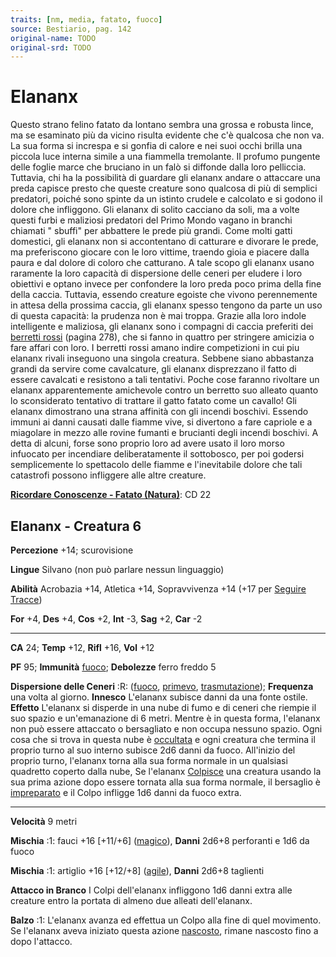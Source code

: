 ```yaml
---
traits: [nm, media, fatato, fuoco]
source: Bestiario, pag. 142
original-name: TODO
original-srd: TODO
---
```


# Elananx

Questo strano felino fatato da lontano sembra una grossa e robusta lince, ma se
esaminato più da vicino risulta evidente che c'è qualcosa che non va. La sua
forma si increspa e si gonfia di calore e nei suoi occhi brilla una piccola luce
interna simile a una fiammella tremolante. Il profumo pungente delle foglie
marce che bruciano in un falò si diffonde dalla loro pelliccia. Tuttavia, chi ha
la possibilità di guardare gli elananx andare o attaccare una preda capisce
presto che queste creature sono qualcosa di più di semplici predatori, poiché
sono spinte da un istinto crudele e calcolato e si godono il dolore che
infliggono. Gli elananx di solito cacciano da soli, ma a volte questi furbi e
maliziosi predatori del Primo Mondo vagano in branchi chiamati " sbuffi" per
abbattere le prede più grandi. Come molti gatti domestici, gli elananx non si
accontentano di catturare e divorare le prede, ma preferiscono giocare con le
loro vittime, traendo gioia e piacere dalla paura e dal dolore di coloro che
catturano. A tale scopo gli elananx usano raramente la loro capacità di
dispersione delle ceneri per eludere i loro obiettivi e optano invece per
confondere la loro preda poco prima della fine della caccia. Tuttavia, essendo
creature egoiste che vivono perennemente in attesa della prossima caccia, gli
elananx spesso tengono da parte un uso di questa capacità: la prudenza non è mai
troppa. Grazie alla loro indole intelligente e maliziosa, gli elananx sono i
compagni di caccia preferiti dei [berretti rossi](/creature/berretto-rosso)
(pagina 278), che si fanno in quattro per stringere amicizia o fare affari con
loro. I berretti rossi amano indire competizioni in cui piu elananx rivali
inseguono una singola creatura. Sebbene siano abbastanza grandi da servire come
cavalcature, gli elananx disprezzano il fatto di essere cavalcati e resistono a
tali tentativi. Poche cose faranno rivoltare un elananx apparentemente
amichevole contro un berretto suo alleato quanto lo sconsiderato tentativo di
trattare il gatto fatato come un cavallo! Gli elananx dimostrano una strana
affinità con gli incendi boschivi. Essendo immuni ai danni causati dalle fiamme
vive, si divertono a fare capriole e a miagolare in mezzo alle rovine fumanti e
brucianti degli incendi boschivi. A detta di alcuni, forse sono proprio loro ad
avere usato il loro morso infuocato per incendiare deliberatamente il
sottobosco, per poi godersi semplicemente lo spettacolo delle fiamme e
l'inevitabile dolore che tali catastrofi possono infliggere alle altre creature.

**[Ricordare Conoscenze - Fatato (Natura)](/azioni/abilita/ricordare-conoscenze)**:
CD 22

## Elananx - Creatura 6

**Percezione** +14; scurovisione

**Lingue** Silvano (non può parlare nessun linguaggio)

**Abilità** Acrobazia +14, Atletica +14, Sopravvivenza +14 (+17 per
[Seguire Tracce](/azioni/seguire-tracce))

**For** +4, **Des** +4, **Cos** +2, **Int** -3, **Sag** +2, **Car** -2

---

**CA** 24; **Temp** +12, **Rifl** +16, **Vol** +12

**PF** 95; **Immunità** [fuoco](/tratti/fuoco); **Debolezze** ferro freddo 5

**Dispersione delle Ceneri** :R: ([fuoco](/tratti/fuoco),
[primevo](/tratti/primevo), [trasmutazione](/tratti/trasmutazione));
**Frequenza** una volta al giorno. **Innesco** L'elananx subisce danni da una
fonte ostile. **Effetto** L'elananx si disperde in una nube di fumo e di ceneri
che riempie il suo spazio e un'emanazione di 6 metri. Mentre è in questa forma,
l'elananx non può essere attaccato o bersagliato e non occupa nessuno spazio.
Ogni cosa che si trova in questa nube è [occultata](/condizioni/occultato) e
ogni creatura che termina il proprio turno al suo interno subisce 2d6 danni da
fuoco. All'inizio del proprio turno, l'elananx torna alla sua forma normale in
un qualsiasi quadretto coperto dalla nube, Se l'elananx
[Colpisce](/azioni/colpire) una creatura usando la sua prima azione dopo essere
tornata alla sua forma normale, il bersaglio è
[impreparato](/condizioni/impreparato) e il Colpo infligge 1d6 danni da fuoco
extra.

---

**Velocità** 9 metri

**Mischia** :1: fauci +16 \[+11/+6] ([magico](/tratti/magico)), **Danni** 2d6+8
perforanti e 1d6 da fuoco

**Mischia** :1: artiglio +16 \[+12/+8] ([agile](/tratti/agile)), **Danni** 2d6+8
taglienti

**Attacco in Branco** I Colpi dell'elananx infliggono 1d6 danni extra alle
creature entro la portata di almeno due alleati dell'elananx.

**Balzo** :1: L'elananx avanza ed effettua un Colpo alla fine di quel movimento.
Se l'elananx aveva iniziato questa azione [nascosto](/condizioni/nascosto),
rimane nascosto fino a dopo l'attacco.
